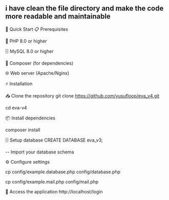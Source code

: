 

i have clean the file directory and make the code more readable and maintainable
---------------------------------------------------------------------------------------------------------------------------------------------------------------------------------------------

🚀 Quick Start
📋 Prerequisites

🐘 PHP 8.0 or higher

🗄️ MySQL 8.0 or higher

🎼 Composer (for dependencies)

🌐 Web server (Apache/Nginx)

⚡ Installation

📥 Clone the repository
git clone https://github.com/yusufloop/eva_v4.git

cd eva-v4

📦 Install dependencies

composer install

🗄️ Setup database
CREATE DATABASE eva_v3;

-- Import your database schema

⚙️ Configure settings


cp config/example.database.php config/database.php

cp config/example.mail.php config/mail.php


🎯 Access the application
http://localhost/login
